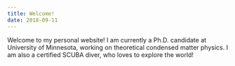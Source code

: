 ```yaml
---
title: Welcome!
date: 2018-09-11
---
```


Welcome to my personal website! I am currently a Ph.D. candidate at University of Minnesota, working on theoretical condensed matter physics. I am also a certified SCUBA diver, who loves to explore the world!
